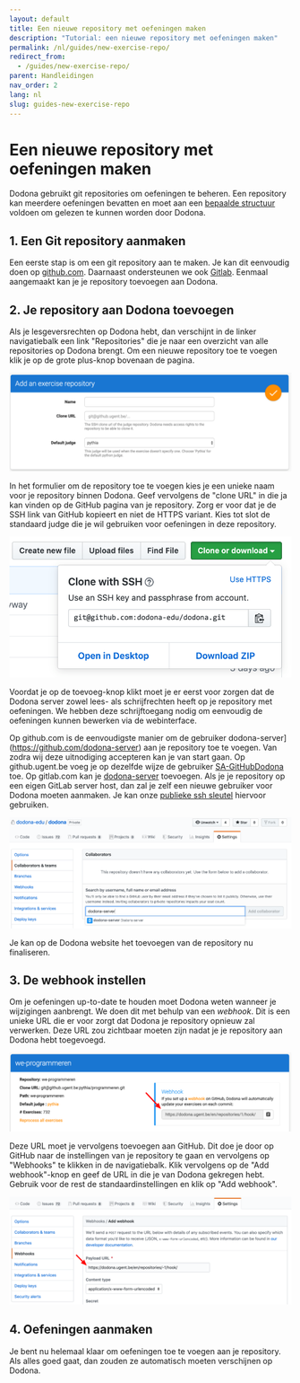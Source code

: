 ```yaml
---
layout: default
title: Een nieuwe repository met oefeningen maken
description: "Tutorial: een nieuwe repository met oefeningen maken"
permalink: /nl/guides/new-exercise-repo/
redirect_from:
  - /guides/new-exercise-repo/
parent: Handleidingen
nav_order: 2
lang: nl
slug: guides-new-exercise-repo
---
```


# Een nieuwe repository met oefeningen maken

Dodona gebruikt git repositories om oefeningen te beheren. Een repository kan meerdere oefeningen bevatten en moet aan een [bepaalde structuur](/references/exercise-directory-structure) voldoen om gelezen te kunnen worden door Dodona.

## 1. Een Git repository aanmaken

Een eerste stap is om een git repository aan te maken. Je kan dit eenvoudig doen op [github.com](https://github.com). Daarnaast ondersteunen we ook [Gitlab](https://gitlab.com). Eenmaal aangemaakt kan je je repository toevoegen aan Dodona.

## 2. Je repository aan Dodona toevoegen

Als je lesgeversrechten op Dodona hebt, dan verschijnt in de linker navigatiebalk een link "Repositories" die je naar een overzicht van alle repositories op Dodona brengt. Om een nieuwe repository toe te voegen klik je op de grote plus-knop bovenaan de pagina.

![repository toevoegen](add-repository.png)

In het formulier om de repository toe te voegen kies je een unieke naam voor je repository binnen Dodona. Geef vervolgens de "clone URL" in die ja kan vinden op de GitHub pagina van je repository. Zorg er voor dat je de SSH link van GitHub kopieert en niet de HTTPS variant. Kies tot slot de standaard judge die je wil gebruiken voor oefeningen in deze repository.

![github clone url](github-clone-url.png)

Voordat je op de toevoeg-knop klikt moet je er eerst voor zorgen dat de Dodona server zowel lees- als schrijfrechten heeft op je repository met oefeningen. We hebben deze schrijftoegang nodig om eenvoudig de oefeningen kunnen bewerken via de webinterface.

Op github.com is de eenvoudigste manier om de gebruiker dodona-server](https://github.com/dodona-server) aan je repository toe te voegen. Van zodra wij deze uitnodiging accepteren kan je van start gaan. Op github.ugent.be voeg je op dezelfde wijze de gebruiker [SA-GitHubDodona](https://github.ugent.be/SA-GitHubDodona) toe. Op gitlab.com kan je [dodona-server](https://gitlab.com/dodona-server) toevoegen. Als je je repository op een eigen GitLab server host, dan zal je zelf een nieuwe gebruiker voor Dodona moeten aanmaken. Je kan onze [publieke ssh sleutel](/dodona.pub) hiervoor gebruiken.

![github gebruiker toevoegen](github-add-collab.png)

Je kan op de Dodona website het toevoegen van de repository nu finaliseren.

## 3. De webhook instellen

Om je oefeningen up-to-date te houden moet Dodona weten wanneer je wijzigingen aanbrengt. We doen dit met behulp van een _webhook_. Dit is een unieke URL die er voor zorgt dat Dodona je repository opnieuw zal verwerken. Deze URL zou zichtbaar moeten zijn nadat je je repository aan Dodona hebt toegevoegd.

![webhook url](webhook-url.png)

Deze URL moet je vervolgens toevoegen aan GitHub. Dit doe je door op GitHub naar de instellingen van je repository te gaan en vervolgens op "Webhooks" te klikken in de navigatiebalk. Klik vervolgens op de "Add webhook"-knop en geef de URL in die je van Dodona gekregen hebt. Gebruik voor de rest de standaardinstellingen en klik op "Add webhook".

![github webhook](github-webhook.png)

## 4. Oefeningen aanmaken

Je bent nu helemaal klaar om oefeningen toe te voegen aan je repository. Als alles goed gaat, dan zouden ze automatisch moeten verschijnen op Dodona.
